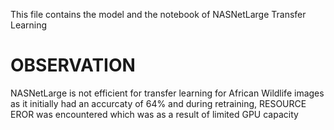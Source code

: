 This file contains the model and the notebook of NASNetLarge Transfer Learning
# OBSERVATION
NASNetLarge is not efficient for transfer learning for African Wildlife images as it initially had an accurcaty of 64% 
and during retraining, RESOURCE EROR was encountered which was as a result of limited GPU capacity 
